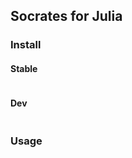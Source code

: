 ## Socrates for Julia

### Install

#### Stable

```bash

```

#### Dev

```bash

```

### Usage

```julia

```
